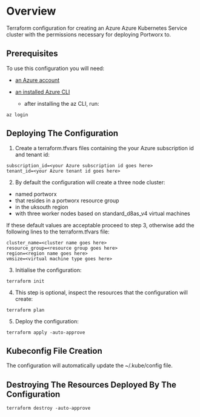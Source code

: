 # Overview

Terraform configuration for creating an Azure Azure Kubernetes Service cluster with the permissions necessary for deploying Portworx to.

## Prerequisites

To use this configuration you will need:

- [an Azure account](https://portal.azure.com/#home)

- [an installed Azure CLI](https://learn.microsoft.com/en-us/cli/azure/install-azure-cli)
  - after installing the az CLI, run:
```
az login
```
## Deploying The Configuration

1. Create a terraform.tfvars files containing the your Azure subscription id and tenant id:
```
subscription_id=<your Azure subscription id goes here>
tenant_id=<your Azure tenant id goes here>
```

2. By default the configuration will create a three node cluster:

- named portworx
- that resides in a portworx resource group
- in the uksouth region
- with three worker nodes based on standard_d8as_v4 virtual machines

If these default values are acceptable proceed to step 3, otherwise add the following lines to the terraform.tfvars file:
```
cluster_name=<cluster name goes here>
resource_group=<resource group goes here>
region=<region name goes here>
vmsize=<virtual machine type goes here>
```
3. Initialise the configuration:
```
terraform init
```
4. This step is optional, inspect the resources that the configuration will create:
```
terraform plan  
```  
5. Deploy the configuration:
```
terraform apply -auto-approve
```

## Kubeconfig File Creation

The configuration will automatically update the ~/.kube/config file.

## Destroying The Resources Deployed By The Configuration
```
terraform destroy -auto-approve
```
